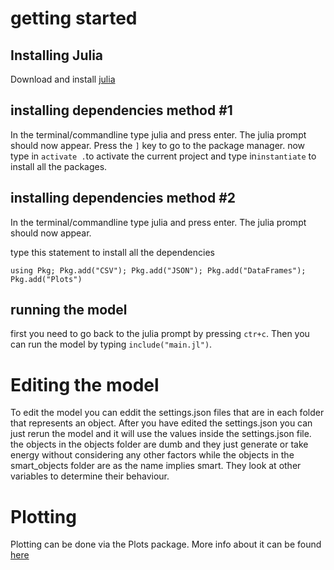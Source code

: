 # getting started

## Installing Julia

Download and install [julia](https://julialang.org/downloads/)

## installing dependencies method #1

In the terminal/commandline type julia and press enter. The julia prompt should now appear. Press the `]` key to go to the package manager. now type in `activate .`to activate the current project and type in`instantiate` to install all the packages.

## installing dependencies method #2

In the terminal/commandline type julia and press enter. The julia prompt should now appear.

type this statement to install all the dependencies

`using Pkg; Pkg.add("CSV"); Pkg.add("JSON"); Pkg.add("DataFrames"); Pkg.add("Plots")`

## running the model

first you need to go back to the julia prompt by pressing `ctr+c`. Then you can run the model by typing `include("main.jl")`.

# Editing the model

To edit the model you can eddit the settings.json files that are in each folder that represents an object. After you have edited the settings.json you can just rerun the model and it will use the values inside the settings.json file. the objects in the objects folder are dumb and they just generate or take energy without considering any other factors while the objects in the smart_objects folder are as the name implies smart. They look at other variables to determine their behaviour.

# Plotting

Plotting can be done via the Plots package. More info about it can be found [here](https://docs.juliaplots.org/stable/)